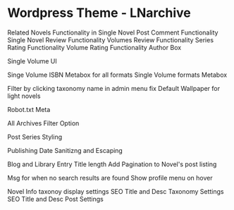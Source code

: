 # Wordpress Theme - LNarchive

Related Novels Functionality in Single Novel
Post Comment Functionality
Single Novel Review Functionality
Volumes Review Functionality
Series Rating Functionality
Volume Rating Functionality
Author Box

Single Volume UI

Singe Volume ISBN Metabox for all formats
Single Volume formats Metabox

Filter by clicking taxonomy name in admin menu fix
Default Wallpaper for light novels

Robot.txt Meta

All Archives Filter Option

Post Series Styling

Publishing Date Sanitizng and Escaping

Blog and Library Entry Title length
Add Pagination to Novel's post listing

Msg for when no search results are found
Show profile menu on hover

Novel Info taxonoy display settings
SEO Title and Desc Taxonomy Settings
SEO Title and Desc Post Settings